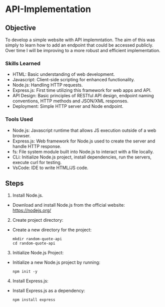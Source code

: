 # API-Implementation

## Objective
To develop a simple website with API implemntation.  The aim of this was simply to learn how to add an endpoint that could be accessed publicly.  Over time I will be improving to a more robust and efficient implementation. 

### Skills Learned

- HTML: Basic understanding of web development.
- Javascript: Client-side scripting for enhanced functionality.
- Node.js: Handling HTTP requests.
- Express.js: First time utilizing this framework for web apps and API.
- API Design: Basic principles of RESTful API design, endpoint naming conventions, HTTP methods and JSON/XML responses.
- Deployment: Simple HTTP server and Node endpoint.

### Tools Used

- Node.js: Javascript runtime that allows JS execution outside of a web browser.
- Express.js: Web framework for Node.js used to create the server and handle HTTP response.
- fs:  File system module built into Node.js to interact with a file locally.
- CLi: Initialize Node.js project, install dependencies, run the servers, execute curl for testing.
- VsCode:  IDE to write HTML/JS code.

## Steps

1.  Install Node.js.
  - Download and install Node.js from the official website: https://nodejs.org/

2.  Create project directory:
  - Create a new directory for the project:
    ```
    mkdir random-quote-api
    cd random-quote-api
    ```
3.  Initialize Node.js Project:
  - Initialize a new Node.js project by running:
    ```
    npm init -y
    ```
4.  Install Express.js:
  - Install Express.js as a dependency:
    ```
    npm install express
    ```
